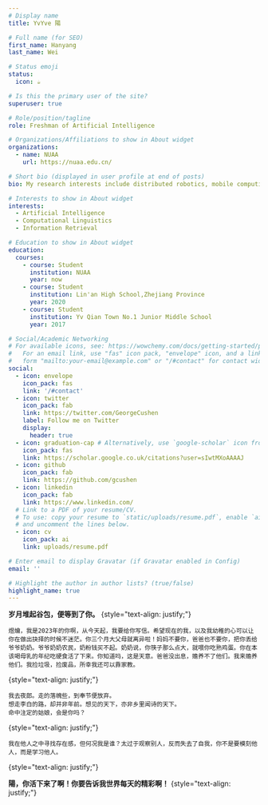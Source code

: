 ```yaml
---
# Display name
title: YvYve 陽

# Full name (for SEO)
first_name: Hanyang
last_name: Wei

# Status emoji
status:
  icon: ☕️

# Is this the primary user of the site?
superuser: true

# Role/position/tagline
role: Freshman of Artificial Intelligence

# Organizations/Affiliations to show in About widget
organizations:
  - name: NUAA
    url: https://nuaa.edu.cn/

# Short bio (displayed in user profile at end of posts)
bio: My research interests include distributed robotics, mobile computing and programmable matter.

# Interests to show in About widget
interests:
  - Artificial Intelligence
  - Computational Linguistics
  - Information Retrieval

# Education to show in About widget
education:
  courses:
    - course: Student 
      institution: NUAA
      year: now
    - course: Student 
      institution: Lin'an High School,Zhejiang Province
      year: 2020
    - course: Student 
      institution: Yv Qian Town No.1 Junior Middle School
      year: 2017

# Social/Academic Networking
# For available icons, see: https://wowchemy.com/docs/getting-started/page-builder/#icons
#   For an email link, use "fas" icon pack, "envelope" icon, and a link in the
#   form "mailto:your-email@example.com" or "/#contact" for contact widget.
social:
  - icon: envelope
    icon_pack: fas
    link: '/#contact'
  - icon: twitter
    icon_pack: fab
    link: https://twitter.com/GeorgeCushen
    label: Follow me on Twitter
    display:
      header: true
  - icon: graduation-cap # Alternatively, use `google-scholar` icon from `ai` icon pack
    icon_pack: fas
    link: https://scholar.google.co.uk/citations?user=sIwtMXoAAAAJ
  - icon: github
    icon_pack: fab
    link: https://github.com/gcushen
  - icon: linkedin
    icon_pack: fab
    link: https://www.linkedin.com/
  # Link to a PDF of your resume/CV.
  # To use: copy your resume to `static/uploads/resume.pdf`, enable `ai` icons in `params.yaml`,
  # and uncomment the lines below.
  - icon: cv
    icon_pack: ai
    link: uploads/resume.pdf

# Enter email to display Gravatar (if Gravatar enabled in Config)
email: ''

# Highlight the author in author lists? (true/false)
highlight_name: true
---
```


**岁月堆起谷包，便等到了你。**
{style="text-align: justify;"}

    煜爚，我是2023年的你啊，从今天起，我要给你写信。希望现在的我，以及我幼稚的心可以让你在做出抉择的时候不迷茫。你三个月大父母就离异啦！妈妈不要你，爸爸也不要你，把你丢给爷爷奶奶。爷爷奶奶农民，奶粉钱买不起。奶奶说，你筷子那么点大，就喂你吃熟鸡蛋。你在本该喝母乳的年纪吃硬食活了下来。你知道吗，这是天意。爸爸没出息，赡养不了他们。我来赡养他们。我捡垃圾，捡废品，所幸我还可以靠家教。
{style="text-align: justify;"}

    我去夜郎。走的落魄些，到奉节便放弃。
    想走李白的路，却并非年前。想见的天下，亦非乡里闻诗的天下。
    命中注定的姑娘，会是你吗？
{style="text-align: justify;"}

    我在他人之中寻找存在感，但何况我是谁？太过于观察别人，反而失去了自我，你不是要模刻他人，而是学习他人。
{style="text-align: justify;"}

**陽，你活下来了啊！你要告诉我世界每天的精彩啊！**
{style="text-align: justify;"}